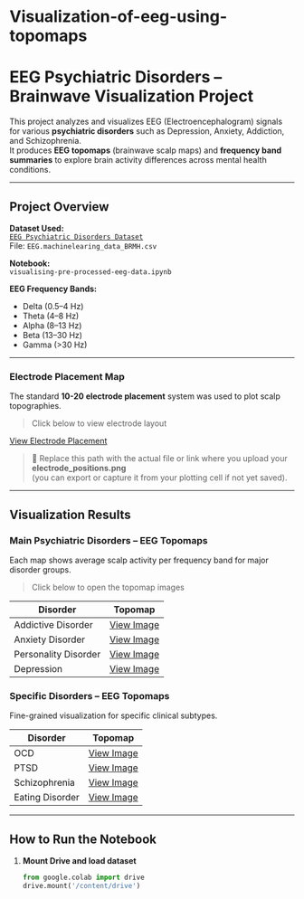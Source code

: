 # Visualization-of-eeg-using-topomaps
#  EEG Psychiatric Disorders – Brainwave Visualization Project

This project analyzes and visualizes EEG (Electroencephalogram) signals for various **psychiatric disorders** such as Depression, Anxiety, Addiction, and Schizophrenia.  
It produces **EEG topomaps** (brainwave scalp maps) and **frequency band summaries** to explore brain activity differences across mental health conditions.

---

##  Project Overview

**Dataset Used:**  
[`EEG Psychiatric Disorders Dataset`](https://www.kaggle.com/datasets/hatouta/psychiatric-disorders-eeg-dataset)  
File: `EEG.machinelearing_data_BRMH.csv`

**Notebook:**  
`visualising-pre-processed-eeg-data.ipynb`

**EEG Frequency Bands:**  
- Delta (0.5–4 Hz)  
- Theta (4–8 Hz)  
- Alpha (8–13 Hz)  
- Beta (13–30 Hz)  
- Gamma (>30 Hz)

---

###  Electrode Placement Map
The standard **10-20 electrode placement** system was used to plot scalp topographies.

>  Click below to view electrode layout

[View Electrode Placement](./EEG_Visualizations/electrode_positions.png)

> 🔧 Replace this path with the actual file or link where you upload your **electrode_positions.png**  
> (you can export or capture it from your plotting cell if not yet saved).
---
##  Visualization Results

###  Main Psychiatric Disorders – EEG Topomaps
Each map shows average scalp activity per frequency band for major disorder groups.

>  Click below to open the topomap images

| Disorder | Topomap |
|-----------|----------|
| Addictive Disorder | [View Image](./EEG_Visualizations/topomap_images/main__Addictive_disorder__alpha.png) |
| Anxiety Disorder | [View Image](./EEG_Visualizations/topomap_images/main__Anxiety_disorder__alpha.png) |
| Personality Disorder | [View Image](./EEG_Visualizations/topomap_images/main__Personality_disorder__alpha.png) |
| Depression | [View Image](./EEG_Visualizations/topomap_images/main__Depression__alpha.png) |


###  Specific Disorders – EEG Topomaps
Fine-grained visualization for specific clinical subtypes.

| Disorder | Topomap |
|-----------|----------|
| OCD | [View Image](./EEG_Visualizations/topomap_images/specific__OCD__alpha.png) |
| PTSD | [View Image](./EEG_Visualizations/topomap_images/specific__PTSD__alpha.png) |
| Schizophrenia | [View Image](./EEG_Visualizations/topomap_images/specific__Schizophrenia__alpha.png) |
| Eating Disorder | [View Image](./EEG_Visualizations/topomap_images/specific__Eating_Disorder__alpha.png) |

---

##  How to Run the Notebook

1. **Mount Drive and load dataset**
   ```python
   from google.colab import drive
   drive.mount('/content/drive')
